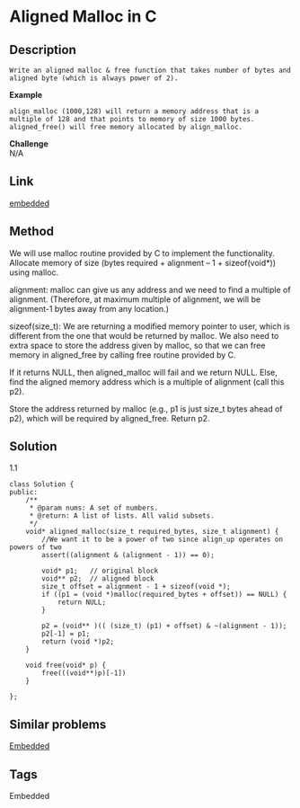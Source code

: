 # Aligned Malloc in C

## Description
~~~
Write an aligned malloc & free function that takes number of bytes and aligned byte (which is always power of 2).
~~~

**Example**
```
align_malloc (1000,128) will return a memory address that is a multiple of 128 and that points to memory of size 1000 bytes.
aligned_free() will free memory allocated by align_malloc. 
```
**Challenge**  
N/A

## Link
[embedded](https://tianrunhe.wordpress.com/tag/low-level/)

## Method
We will use malloc routine provided by C to implement the functionality.
Allocate memory of size (bytes required + alignment – 1 + sizeof(void*)) using malloc.  

alignment: malloc can give us any address and we need to find a multiple of alignment. (Therefore, at maximum multiple of alignment, we will be alignment-1 bytes away from any location.)  

sizeof(size_t): We are returning a modified memory pointer to user, which is different from the one that would be returned by malloc. We also need to extra space to store the address given by malloc, so that we can free memory in aligned_free by calling free routine provided by C.  

If it returns NULL, then aligned_malloc will fail and we return NULL.
Else, find the aligned memory address which is a multiple of alignment (call this p2).  

Store the address returned by malloc (e.g., p1 is just size_t bytes ahead of p2), which will be required by aligned_free.
Return p2.

## Solution
1.1 
~~~
class Solution {
public:
    /**
     * @param nums: A set of numbers.
     * @return: A list of lists. All valid subsets.
     */
    void* aligned_malloc(size_t required_bytes, size_t alignment) {
        //We want it to be a power of two since align_up operates on powers of two
        assert((alignment & (alignment - 1)) == 0);
    
        void* p1;   // original block
        void** p2;  // aligned block
        size_t offset = alignment - 1 + sizeof(void *);
        if ((p1 = (void *)malloc(required_bytes + offset)) == NULL) {
            return NULL;
        }

        p2 = (void** )(( (size_t) (p1) + offset) & ~(alignment - 1));
        p2[-1] = p1;
        return (void *)p2;
    }

    void free(void* p) {
        free(((void**)p)[-1])
    }

};
~~~

## Similar problems
[Embedded](https://tianrunhe.wordpress.com/tag/low-level/)

## Tags
Embedded 
